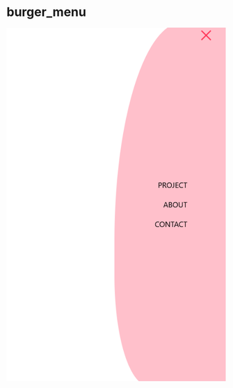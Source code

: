 # burger_menu
![alt tag](https://github.com/dynamitejetkid/burger_menu/blob/add4f493b951902300c583b72d05656894972db2/Capture%20d%E2%80%99%C3%A9cran%202021-08-27%20154946.png)
